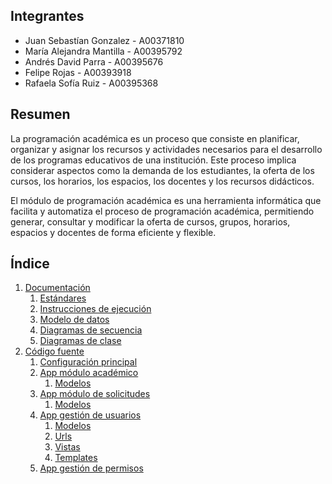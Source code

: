 ## Integrantes

- Juan Sebastían Gonzalez - A00371810
- María Alejandra Mantilla - A00395792
- Andrés David Parra - A00395676
- Felipe Rojas - A00393918
- Rafaela Sofía Ruiz - A00395368

## Resumen

La programación académica es un proceso que consiste en planificar, organizar y asignar los recursos y actividades necesarios para el desarrollo de los programas educativos de una institución. Este proceso implica considerar aspectos como la demanda de los estudiantes, la oferta de los cursos, los horarios, los espacios, los docentes y los recursos didácticos.

El módulo de programación académica es una herramienta informática que facilita y automatiza el proceso de programación académica, permitiendo generar, consultar y modificar la oferta de cursos, grupos, horarios, espacios y docentes de forma eficiente y flexible.

## Índice

1. [Documentación](https://github.com/ICESI-PI1-2024A-G1/proyecto-t3/blob/main/docs)
   1. [Estándares](https://github.com/ICESI-PI1-2024A-G1/proyecto-t3/blob/main/docs/estandares.md)
   2. [Instrucciones de ejecución](https://github.com/ICESI-PI1-2024A-G1/proyecto-t3/blob/main/docs/Intrucciones%20de%20ejecuci%C3%B3n.md)
   3. [Modelo de datos](https://github.com/ICESI-PI1-2024A-G1/proyecto-t3/blob/main/docs/modelo-de-datos)
   4. [Diagramas de secuencia](https://github.com/ICESI-PI1-2024A-G1/proyecto-t3/blob/main/docs/diagrama-de-secuencias)
   5. [Diagramas de clase](https://github.com/ICESI-PI1-2024A-G1/proyecto-t3/blob/main/docs/diagrama-de-clases)
2. [Código fuente](https://github.com/ICESI-PI1-2024A-G1/proyecto-t3/blob/main/src)
   1. [Configuración principal](https://github.com/ICESI-PI1-2024A-G1/proyecto-t3/blob/main/src/ccsa_project)
   2. [App módulo académico](https://github.com/ICESI-PI1-2024A-G1/proyecto-t3/blob/main/src/academico)
      1. [Modelos](https://github.com/ICESI-PI1-2024A-G1/proyecto-t3/blob/main/src/academico/models.py)
   3. [App módulo de solicitudes](https://github.com/ICESI-PI1-2024A-G1/proyecto-t3/blob/main/src/solicitud)
      1. [Modelos](https://github.com/ICESI-PI1-2024A-G1/proyecto-t3/blob/main/src/solicitud/models.py)
   4. [App gestión de usuarios](https://github.com/ICESI-PI1-2024A-G1/proyecto-t3/blob/main/src/usuarios)
      1. [Modelos](https://github.com/ICESI-PI1-2024A-G1/proyecto-t3/blob/main/src/usuarios/models.py)
      2. [Urls](https://github.com/ICESI-PI1-2024A-G1/proyecto-t3/blob/main/src/usuarios/urls.py)
      3. [Vistas](https://github.com/ICESI-PI1-2024A-G1/proyecto-t3/blob/main/src/usuarios/views.py)
      4. [Templates](https://github.com/ICESI-PI1-2024A-G1/proyecto-t3/blob/main/src/usuarios/templates)
   5. [App gestión de permisos](https://github.com/ICESI-PI1-2024A-G1/proyecto-t3/blob/main/src/permisos)
